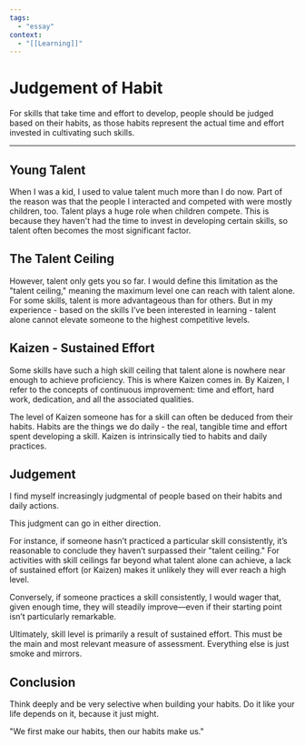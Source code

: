 ```yaml
---
tags:
  - "essay"
context:
  - "[[Learning]]"
---
```


# Judgement of Habit

For skills that take time and effort to develop, people should be judged based on their habits, as those habits represent the actual time and effort invested in cultivating such skills.

---

## Young Talent

When I was a kid, I used to value talent much more than I do now.
Part of the reason was that the people I interacted and competed with were mostly children, too.
Talent plays a huge role when children compete. This is because they haven't had the time to invest in developing certain skills, so talent often becomes the most significant factor.

## The Talent Ceiling

However, talent only gets you so far.
I would define this limitation as the "talent ceiling," meaning the maximum level one can reach with talent alone. For some skills, talent is more advantageous than for others. But in my experience - based on the skills I’ve been interested in learning - talent alone cannot elevate someone to the highest competitive levels.

## Kaizen - Sustained Effort

Some skills have such a high skill ceiling that talent alone is nowhere near enough to achieve proficiency.
This is where Kaizen comes in. By Kaizen, I refer to the concepts of continuous improvement: time and effort, hard work, dedication, and all the associated qualities.

The level of Kaizen someone has for a skill can often be deduced from their habits.
Habits are the things we do daily - the real, tangible time and effort spent developing a skill. Kaizen is intrinsically tied to habits and daily practices.

## Judgement

I find myself increasingly judgmental of people based on their habits and daily actions.

This judgment can go in either direction.

For instance, if someone hasn’t practiced a particular skill consistently, it’s reasonable to conclude they haven’t surpassed their "talent ceiling." For activities with skill ceilings far beyond what talent alone can achieve, a lack of sustained effort (or Kaizen) makes it unlikely they will ever reach a high level.

Conversely, if someone practices a skill consistently, I would wager that, given enough time, they will steadily improve—even if their starting point isn’t particularly remarkable.

Ultimately, skill level is primarily a result of sustained effort. This must be the main and most relevant measure of assessment. Everything else is just smoke and mirrors.

## Conclusion

Think deeply and be very selective when building your habits. Do it like your life depends on it, because it just might.

"We first make our habits, then our habits make us."
